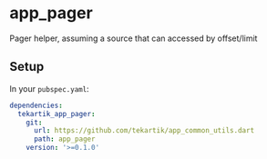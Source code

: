 # app_pager

Pager helper, assuming a source that can accessed by offset/limit

## Setup

In your `pubspec.yaml`:

```yaml
dependencies:
  tekartik_app_pager:
    git:
      url: https://github.com/tekartik/app_common_utils.dart
      path: app_pager
    version: '>=0.1.0'
```
